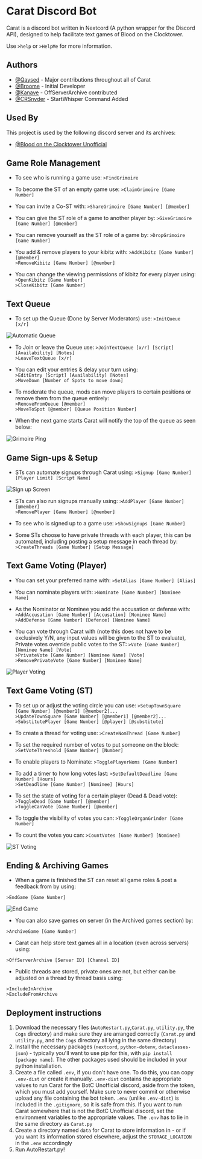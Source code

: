 
# Carat Discord Bot

Carat is a discord bot written in Nextcord (A python wrapper for the Discord API), designed to help facilitate text games of Blood on the Clocktower.

Use `>help` or `>HelpMe` for more information.




## Authors
- [@Qaysed](https://github.com/Qaysed) - Major contributions throughout all of Carat
- [@Broome](https://github.com/JackKBroome) - Initial Developer
- [@Kanave](https://github.com/lilymnky-F) - OffServerArchive contributed
- [@CRSnyder](https://github.com/CRSnyder) - StartWhisper Command Added


## Used By

This project is used by the following discord server and its archives:

- [@Blood on the Clocktower Unofficial](http://discord.gg/botc)


## Game Role Management

- To see who is running a game use:
`>FindGrimoire` 

- To become the ST of an empty game use:
`>ClaimGrimoire [Game Number]` 

- You can invite a Co-ST with:
`>ShareGrimoire [Game Number] [@member]` 

- You can give the ST role of a game to another player by:
`>GiveGrimoire [Game Number] [@member]` 

- You can remove yourself as the ST role of a game by:
`>DropGrimoire [Game Number]` 

- You add & remove players to your kibitz with:
`>AddKibitz [Game Number] [@member]`  
`>RemoveKibitz [Game Number] [@member]` 

- You can change the viewing permissions of kibitz for every player using:
`>OpenKibitz [Game Number]`  
`>CloseKibitz [Game Number]` 
## Text Queue
- To set up the Queue (Done by Server Moderators) use:
`>InitQueue [x/r]` 

![Automatic Queue](https://github.com/Qaysed/Carat_BOTC/blob/main/ReadMe%20Images/Queue.PNG?raw=true)


 - To Join or leave the Queue use:
`>JoinTextQueue [x/r] [Script] [Availability] [Notes]`  
`>LeaveTextQueue [x/r]` 

- You can edit your entries & delay your turn using:     
`>EditEntry [Script] [Availability] [Notes]`  
`>MoveDown [Number of Spots to move down]` 

- To moderate the queue, mods can move players to certain positions or remove them from the queue entirely:  
`>RemoveFromQueue [@member]`  
`>MoveToSpot [@member] [Queue Position Number]` 

- When the next game starts Carat will notify the top of the queue as seen below:

![Grimoire Ping](https://github.com/Qaysed/Carat_BOTC/blob/main/ReadMe%20Images/VoterPing.PNG?raw=true)
## Game Sign-ups & Setup

- STs can automate signups through Carat using:
`>Signup [Game Number] [Player Limit] [Script Name]` 

![Sign up Screen](https://github.com/Qaysed/Carat_BOTC/blob/main/ReadMe%20Images/SignupSheet.PNG?raw=true)

- STs can also run signups manually using:
`>AddPlayer [Game Number] [@member]`  
`>RemovePlayer [Game Number] [@member]` 

- To see who is signed up to a game use:
`>ShowSignups [Game Number]`  

- Some STs choose to have private threads with each player, this can be automated, including posting a setup message in each thread by:
`>CreateThreads [Game Number] [Setup Message]`  
## Text Game Voting (Player)

- You can set your preferred name with:
`>SetAlias [Game Number] [Alias]`

- You can nominate players with:
`>Nominate [Game Number] [Nominee Name]`

- As the Nominator or Nominee you add the accusation or defense with:
`>AddAccusation [Game Number] [Accusation] [Nominee Name]`  
`>AddDefense [Game Number] [Defence] [Nominee Name]`

- You can vote through Carat with (note this does not have to be exclusively Y/N, any input values will be given to the ST to evaluate), Private votes override public votes to the ST:
`>Vote [Game Number] [Nominee Name] [Vote]`  
`>PrivateVote [Game Number] [Nominee Name] [Vote]`  
`>RemovePrivateVote [Game Number] [Nominee Name]`  

![Player Voting](https://github.com/Qaysed/Carat_BOTC/blob/main/ReadMe%20Images/VoteToPlayers.PNG?raw=true)


## Text Game Voting (ST)

- To set up or adjust the voting circle you can use:
`>SetupTownSquare [Game Number] [@member1] [@member2]...`  
`>UpdateTownSquare [Game Number] [@member1] [@member2]...`  
`>SubstitutePlayer [Game Number] [@player] [@substitute]`

- To create a thread for voting use:
`>CreateNomThread [Game Number]`  

- To set the required number of votes to put someone on the block:
`>SetVoteThreshold [Game Number] [Number]` 

- To enable players to Nominate:
`>TogglePlayerNoms [Game Number]`  

- To add a timer to how long votes last:
`>SetDefaultDeadline [Game Number] [Hours]`  
`>SetDeadline [Game Number] [Nominee] [Hours]` 

- To set the state of voting for a certain player (Dead & Dead vote):
`>ToggleDead [Game Number] [@member]`  
`>ToggleCanVote [Game Number] [@member]`  

- To toggle the visibility of votes you can:
`>ToggleOrganGrinder [Game Number]`  

- To count the votes you can:
`>CountVotes [Game Number] [Nominee]`  

![ST Voting](https://github.com/Qaysed/Carat_BOTC/blob/main/ReadMe%20Images/VoteInProgress.PNG?raw=true)


## Ending & Archiving Games

- When a game is finished the ST can reset all game roles & post a feedback from by using:

`>EndGame [Game Number]`  

![End Game](https://github.com/Qaysed/Carat_BOTC/blob/main/ReadMe%20Images/EndGame.PNG?raw=true)

- You can also save games on server (in the Archived games section) by:

`>ArchiveGame [Game Number]`  

- Carat can help store text games all in a location (even across servers) using:

`>OffServerArchive [Server ID] [Channel ID]`  
- Public threads are stored, private ones are not, but either can be adjusted on a thread by thread basis using:

`>IncludeInArchive`  
`>ExcludeFromArchive`
## Deployment instructions

1. Download the necessary files (`AutoRestart.py`,`Carat.py`, `utility.py`, the `Cogs` directory) and make sure they are arranged correctly (`Carat.py` and `utility.py`, and the `Cogs` directory all lying in the same directory)
2. Install the necessary packages (`nextcord`, `python-dotenv`, `dataclasses-json`) - typically you'll want to use pip for this, with `pip install [package name]`. The other packages used should be included in your python installation.
3. Create a file called `.env`, if you don't have one. To do this, you can copy `.env-dist` or create it manually. `.env-dist` contains the appropriate values to run Carat for the BotC Unofficial discord, aside from the token, which you must add yourself. Make sure to never commit or otherwise upload any file containing the bot token. `.env` (unlike `.env-dist`) is included in the `.gitignore`, so it is safe from this. If you want to run Carat somewhere that is not the BotC Unofficial discord, set the environment variables to the appropriate values. The `.env` has to lie in the same directory as `Carat.py`
4. Create a directory named `data` for Carat to store information in - or if you want its information stored elsewhere, adjust the `STORAGE_LOCATION` in the `.env` accordingly
5. Run AutoRestart.py!

